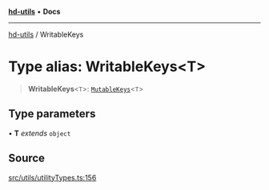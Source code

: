 [**hd-utils**](../README.md) • **Docs**

***

[hd-utils](../globals.md) / WritableKeys

# Type alias: WritableKeys\<T\>

> **WritableKeys**\<`T`\>: [`MutableKeys`](MutableKeys.md)\<`T`\>

## Type parameters

• **T** *extends* `object`

## Source

[src/utils/utilityTypes.ts:156](https://github.com/AhmadHddad/h-utils/blob/f7bb9ae71f981ffef49079271b9540862594b7e6/src/utils/utilityTypes.ts#L156)
